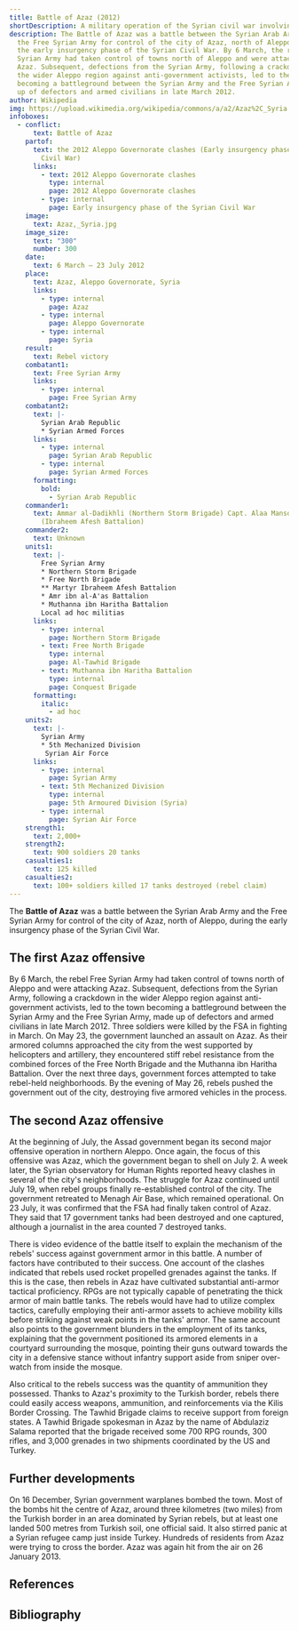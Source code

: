 ```yaml
---
title: Battle of Azaz (2012)
shortDescription: A military operation of the Syrian civil war involving the Free Syrian Army
description: The Battle of Azaz was a battle between the Syrian Arab Army and
  the Free Syrian Army for control of the city of Azaz, north of Aleppo, during
  the early insurgency phase of the Syrian Civil War. By 6 March, the rebel Free
  Syrian Army had taken control of towns north of Aleppo and were attacking
  Azaz. Subsequent, defections from the Syrian Army, following a crackdown in
  the wider Aleppo region against anti-government activists, led to the town
  becoming a battleground between the Syrian Army and the Free Syrian Army, made
  up of defectors and armed civilians in late March 2012.
author: Wikipedia
img: https://upload.wikimedia.org/wikipedia/commons/a/a2/Azaz%2C_Syria.jpg
infoboxes:
  - conflict:
      text: Battle of Azaz
    partof:
      text: the 2012 Aleppo Governorate clashes (Early insurgency phase of the Syrian
        Civil War)
      links:
        - text: 2012 Aleppo Governorate clashes
          type: internal
          page: 2012 Aleppo Governorate clashes
        - type: internal
          page: Early insurgency phase of the Syrian Civil War
    image:
      text: Azaz,_Syria.jpg
    image_size:
      text: "300"
      number: 300
    date:
      text: 6 March – 23 July 2012
    place:
      text: Azaz, Aleppo Governorate, Syria
      links:
        - type: internal
          page: Azaz
        - type: internal
          page: Aleppo Governorate
        - type: internal
          page: Syria
    result:
      text: Rebel victory
    combatant1:
      text: Free Syrian Army
      links:
        - type: internal
          page: Free Syrian Army
    combatant2:
      text: |-
        Syrian Arab Republic
        * Syrian Armed Forces
      links:
        - type: internal
          page: Syrian Arab Republic
        - type: internal
          page: Syrian Armed Forces
      formatting:
        bold:
          - Syrian Arab Republic
    commander1:
      text: Ammar al-Dadikhli (Northern Storm Brigade) Capt. Alaa Mansour Ouso
        (Ibraheem Afesh Battalion)
    commander2:
      text: Unknown
    units1:
      text: |-
        Free Syrian Army
        * Northern Storm Brigade 
        * Free North Brigade
        ** Martyr Ibraheem Afesh Battalion
        * Amr ibn al-A'as Battalion
        * Muthanna ibn Haritha Battalion
        Local ad hoc militias
      links:
        - type: internal
          page: Northern Storm Brigade
        - text: Free North Brigade
          type: internal
          page: Al-Tawhid Brigade
        - text: Muthanna ibn Haritha Battalion
          type: internal
          page: Conquest Brigade
      formatting:
        italic:
          - ad hoc
    units2:
      text: |-
        Syrian Army
        * 5th Mechanized Division
         Syrian Air Force
      links:
        - type: internal
          page: Syrian Army
        - text: 5th Mechanized Division
          type: internal
          page: 5th Armoured Division (Syria)
        - type: internal
          page: Syrian Air Force
    strength1:
      text: 2,000+
    strength2:
      text: 900 soldiers 20 tanks
    casualties1:
      text: 125 killed
    casualties2:
      text: 100+ soldiers killed 17 tanks destroyed (rebel claim)
---
```


The **Battle of Azaz** was a battle between the Syrian Arab Army and the Free Syrian Army for control of the city of Azaz, north of Aleppo, during the early insurgency phase of the Syrian Civil War.

## The first Azaz offensive
By 6 March, the rebel Free Syrian Army had taken control of towns north of Aleppo and were attacking Azaz. Subsequent, defections from the Syrian Army, following a crackdown in the wider Aleppo region against anti-government activists, led to the town becoming a battleground between the Syrian Army and the Free Syrian Army, made up of defectors and armed civilians in late March 2012. Three soldiers were killed by the FSA in fighting in March. On May 23, the government launched an assault on Azaz. As their armored columns approached the city from the west supported by helicopters and artillery, they encountered stiff rebel resistance from the combined forces of the Free North Brigade and the Muthanna ibn Haritha Battalion. Over the next three days, government forces attempted to take rebel-held neighborhoods. By the evening of May 26, rebels pushed the government out of the city, destroying five armored vehicles in the process.

## The second Azaz offensive
At the beginning of July, the Assad government began its second major offensive operation in northern Aleppo. Once again, the focus of this offensive was Azaz, which the government began to shell on July 2. A week later, the Syrian observatory for Human Rights reported heavy clashes in several of the city's neighborhoods. The struggle for Azaz continued until July 19, when rebel groups finally re-established control of the city. The government retreated to Menagh Air Base, which remained operational. On 23 July, it was confirmed that the FSA had finally taken control of Azaz. They said that 17 government tanks had been destroyed and one captured, although a journalist in the area counted 7 destroyed tanks.

There is video evidence of the battle itself to explain the mechanism of the rebels' success against government armor in this battle. A number of factors have contributed to their success. One account of the clashes indicated that rebels used rocket propelled grenades against the tanks. If this is the case, then rebels in Azaz have cultivated substantial anti-armor tactical proficiency. RPGs are not typically capable of penetrating the thick armor of main battle tanks. The rebels would have had to utilize complex tactics, carefully employing their anti-armor assets to achieve mobility kills before striking against weak points in the tanks' armor. The same account also points to the government blunders in the employment of its tanks, explaining that the government positioned its armored elements in a courtyard surrounding the mosque, pointing their guns outward towards the city in a defensive stance without infantry support aside from sniper over-watch from inside the mosque.

Also critical to the rebels success was the quantity of ammunition they possessed. Thanks to Azaz's proximity to the Turkish border, rebels there could easily access weapons, ammunition, and reinforcements via the Kilis Border Crossing. The Tawhid Brigade claims to receive support from foreign states. A Tawhid Brigade spokesman in Azaz by the name of Abdulaziz Salama reported that the brigade received some 700 RPG rounds, 300 rifles, and 3,000 grenades in two shipments coordinated by the US and Turkey.

## Further developments
On 16 December, Syrian government warplanes bombed the town. Most of the bombs hit the centre of Azaz, around three kilometres (two miles) from the Turkish border in an area dominated by Syrian rebels, but at least one landed 500 metres from Turkish soil, one official said. It also stirred panic at a Syrian refugee camp just inside Turkey. Hundreds of residents from Azaz were trying to cross the border. Azaz was again hit from the air on 26 January 2013.

## References


## Bibliography
